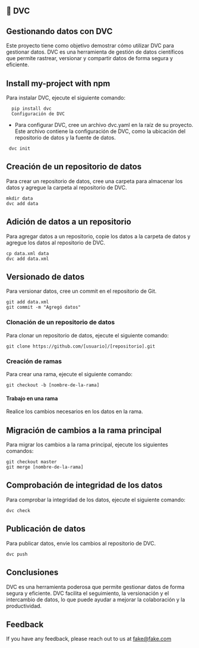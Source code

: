 
## 📁 DVC
## Gestionando datos con DVC

Este proyecto tiene como objetivo demostrar cómo utilizar DVC para gestionar datos. DVC es una herramienta de gestión de datos científicos que permite rastrear, versionar y compartir datos de forma segura y eficiente.

## Install my-project with npm
 Para instalar DVC, ejecute el siguiente comando:
```
  pip install dvc
  Configuración de DVC
```
- Para configurar DVC, cree un archivo dvc.yaml en la raíz de su proyecto. Este archivo contiene la configuración de DVC, como la ubicación del repositorio de datos y la fuente de datos.
```
 dvc init
```
##  Creación de un repositorio de datos
Para crear un repositorio de datos, cree una carpeta para almacenar los datos y agregue la carpeta al repositorio de DVC.
```
mkdir data
dvc add data
```
## Adición de datos a un repositorio

Para agregar datos a un repositorio, copie los datos a la carpeta de datos y agregue los datos al repositorio de DVC.
```
cp data.xml data
dvc add data.xml
```
## Versionado de datos

Para versionar datos, cree un commit en el repositorio de Git.
```
git add data.xml
git commit -m "Agregó datos"
```
### Clonación de un repositorio de datos

Para clonar un repositorio de datos, ejecute el siguiente comando:

```
git clone https://github.com/[usuario]/[repositorio].git
```

### Creación de ramas

Para crear una rama, ejecute el siguiente comando:

```
git checkout -b [nombre-de-la-rama]
```
#### Trabajo en una rama

Realice los cambios necesarios en los datos en la rama.

## Migración de cambios a la rama principal

Para migrar los cambios a la rama principal, ejecute los siguientes comandos:
```
git checkout master
git merge [nombre-de-la-rama]
```
## Comprobación de integridad de los datos

Para comprobar la integridad de los datos, ejecute el siguiente comando:
```
dvc check
```

## Publicación de datos
Para publicar datos, envíe los cambios al repositorio de DVC.
```
dvc push
```

## Conclusiones

DVC es una herramienta poderosa que permite gestionar datos de forma segura y eficiente. DVC facilita el seguimiento, la versionación y el intercambio de datos, lo que puede ayudar a mejorar la colaboración y la productividad.

## Feedback

If you have any feedback, please reach out to us at fake@fake.com

